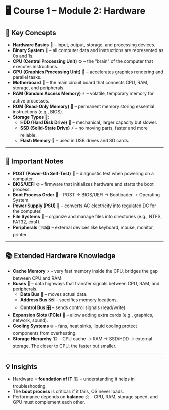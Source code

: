 # 🖥️ Course 1 – Module 2: Hardware

## 🎯 Key Concepts
- **Hardware Basics** 🧩 – input, output, storage, and processing devices.  
- **Binary System** 🔢 – all computer data and instructions are represented as 0s and 1s.  
- **CPU (Central Processing Unit)** ⚙️ – the "brain" of the computer that executes instructions.  
- **GPU (Graphics Processing Unit)** 🎨 – accelerates graphics rendering and parallel tasks.  
- **Motherboard** 🔗 – the main circuit board that connects CPU, RAM, storage, and peripherals.  
- **RAM (Random Access Memory)** ⚡ – volatile, temporary memory for active processes.  
- **ROM (Read-Only Memory)** 💾 – permanent memory storing essential instructions (e.g., BIOS).  
- **Storage Types** 💽:  
  - **HDD (Hard Disk Drive)** 📀 – mechanical, larger capacity but slower.  
  - **SSD (Solid-State Drive)** ⚡ – no moving parts, faster and more reliable.  
  - **Flash Memory** 🔋 – used in USB drives and SD cards.  

---

## 📝 Important Notes
- **POST (Power-On Self-Test)** 🧪 – diagnostic test when powering on a computer.  
- **BIOS/UEFI** ⚙️ – firmware that initializes hardware and starts the boot process.  
- **Boot Process Order** 🚀 – POST → BIOS/UEFI → Bootloader → Operating System.  
- **Power Supply (PSU)** 🔌 – converts AC electricity into regulated DC for the computer.  
- **File Systems** 📂 – organize and manage files into directories (e.g., NTFS, FAT32, ext4).  
- **Peripherals** 🖱️⌨️🖨️ – external devices like keyboard, mouse, monitor, printer.  

---

## 📚 Extended Hardware Knowledge
- **Cache Memory** ⚡ – very fast memory inside the CPU, bridges the gap between CPU and RAM.  
- **Buses** 🔀 – data highways that transfer signals between CPU, RAM, and peripherals.  
  - **Data Bus** 📡 – moves actual data.  
  - **Address Bus** 🗺️ – specifies memory locations.  
  - **Control Bus** 🎛️ – sends control signals (read/write).  
- **Expansion Slots (PCIe)** 🧩 – allow adding extra cards (e.g., graphics, network, sound).  
- **Cooling Systems** ❄️ – fans, heat sinks, liquid cooling protect components from overheating.  
- **Storage Hierarchy** 🏗️ – CPU cache → RAM → SSD/HDD → external storage. The closer to CPU, the faster but smaller.  

---

## 💡 Insights
- Hardware = **foundation of IT** 🏗️ – understanding it helps in troubleshooting.  
- The **boot process** is critical: if it fails, OS never loads.  
- Performance depends on **balance** ⚖️ – CPU, RAM, storage speed, and GPU must complement each other.  
